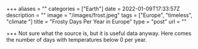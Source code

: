 +++
aliases = ""
categories = ["Earth"]
date = 2022-01-09T17:33:57Z
description = ""
image = "/images/frost.jpeg"
tags = ["Europe", "timeless", "climate "]
title = "Frosty Days Per Year in Europe"
type = "post"
url = ""

+++
Not sure what the source is, but it is useful data anyway. Here comes the number of days with temperatures below 0 per year.